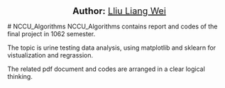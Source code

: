 <p align="center">
  <span style='font-size: 15pt'><strong>Author:</strong>  <a href="https://www.linkedin.com/in/liang-wei-liu/">Lliu Liang Wei</a></span>
 
</p>
# NCCU_Algorithms
NCCU_Algorithms contains report and codes of the final project in 1062 semester.

The topic is urine testing data analysis, using matplotlib and sklearn for vistualization and regrassion.

The related pdf document and codes are arranged in a clear logical thinking.
